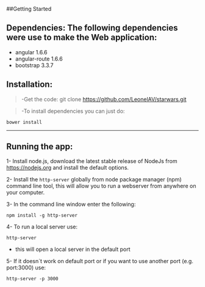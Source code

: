 ##Getting Started 

## **Dependencies**: The following dependencies were use to make the Web application:

- angular 1.6.6
- angular-route 1.6.6
- bootstrap 3.3.7

## **Installation**: 

>-Get the code: git clone https://github.com/LeonelAV/starwars.git

>-To install dependencies you can just do: 
```
bower install
```   
_________


## **Running the app**: 

1- Install node.js, download the latest stable release of NodeJs from https://nodejs.org and install the default options.

2- Install the ```http-server``` globally from node package manager (npm) command line tool, this will allow you to run a webserver from anywhere on your computer.

3- In the command line window enter the following:
```
npm install -g http-server
```
4- To run a local server use:
```
http-server
```
- this will open a local server in the default port

5- If it doesn´t work on default port or if you want to use another port (e.g. port:3000) use:
```
http-server -p 3000
```
